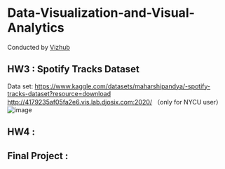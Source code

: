 # Data-Visualization-and-Visual-Analytics

Conducted by [Vizhub](https://vizhub.com/)

## HW3 : Spotify Tracks Dataset
Data set: https://www.kaggle.com/datasets/maharshipandya/-spotify-tracks-dataset?resource=download
http://4179235af05fa2e6.vis.lab.djosix.com:2020/
（only for NYCU user）
![image](https://user-images.githubusercontent.com/71586062/204996368-09b88cea-d8f8-40c8-8ac7-ff394c8d50ca.png)


## HW4 : 

## Final Project : 
